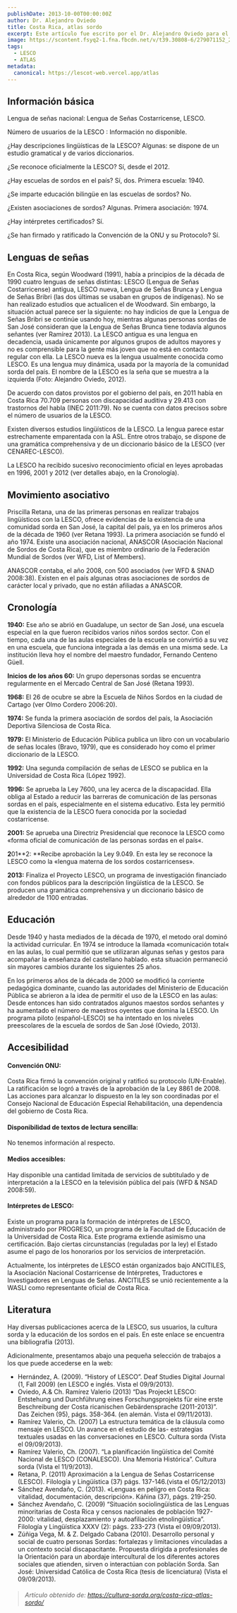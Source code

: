 ```yaml
---
publishDate: 2013-10-00T00:00:00Z
author: Dr. Alejandro Oviedo
title: Costa Rica, atlas sordo
excerpt: Este artículo fue escrito por el Dr. Alejandro Oviedo para el deaf-atlas en Septiembre de 2013. El texto fue amablemente corregido por un equipo formado por los siguientes expertos locales; Prof. Dr. Carlos Sánchez Avendaño (Linguista, Universidad de Costa Rica), Mag. Christian Ramírez Valerio (Linguista, miembro de la comunidad sorda costarricense) y Marcela Zúñiga Vega (Intérprete de LESCO, actual presidenta de ANCITILES).
image: https://scontent.fsyq2-1.fna.fbcdn.net/v/t39.30808-6/279071152_2142894659213984_499499716181786735_n.jpg?_nc_cat=106&ccb=1-7&_nc_sid=5f2048&_nc_ohc=WNcDRTAwgUQAX_JzCtj&_nc_ht=scontent.fsyq2-1.fna&oh=00_AfAnMLFZBEE0Y6ei7lxR6KvCLHgvjA6LGUzaySh5h4mLzA&oe=660B7C8B
tags:
  - LESCO
  - ATLAS
metadata:
  canonical: https://lescot-web.vercel.app/atlas
---
```


## Información básica
Lengua de señas nacional: Lengua de Señas Costarricense, LESCO.

Número de usuarios de la LESCO : Información no disponible.

¿Hay descripciones lingüísticas de la LESCO? Algunas: se dispone de un estudio gramatical y de varios diccionarios.

¿Se reconoce oficialmente la LESCO? Sí, desde el 2012.

¿Hay escuelas de sordos en el país? Sí, dos. Primera escuela: 1940.

¿Se imparte educación bilingüe en las escuelas de sordos? No.

¿Existen asociaciones de sordos? Algunas. Primera asociación: 1974.

¿Hay intérpretes certificados? Sí.

¿Se han firmado y ratificado la Convención de la ONU y su Protocolo? Sí.

## Lenguas de señas
En Costa Rica, según Woodward (1991), había a principios de la década de 1990 cuatro lenguas de señas distintas: LESCO (Lengua de Señas Costarricense) antigua, LESCO nueva, Lengua de Señas Brunca y Lengua de Señas Bribri (las dos últimas se usaban en grupos de indígenas). No se han realizado estudios que actualicen el de Woodward. Sin embargo, la situación actual parece ser la siguiente: no hay indicios de que la Lengua de Señas Bribri se continúe usando hoy, mientras algunas personas sordas de San José consideran que la Lengua de Señas Brunca tiene todavía algunos señantes (ver Ramírez 2013). La LESCO antigua es una lengua en decadencia, usada únicamente por algunos grupos de adultos mayores y no es comprensible para la gente más joven que no está en contacto regular con ella. La LESCO nueva es la lengua usualmente conocida como LESCO. Es una lengua muy dinámica, usada por la mayoría de la comunidad sorda del país. El nombre de la LESCO es la seña que se muestra a la izquierda (Foto: Alejandro Oviedo, 2012).

De acuerdo con datos provistos por el gobierno del país, en 2011 había en Costa Rica 70.709 personas con discapacidad auditiva y 29.413 con trastornos del habla (INEC 2011:79). No se cuenta con datos precisos sobre el número de usuarios de la LESCO.

Existen diversos estudios lingüísticos de la LESCO. La lengua parece estar estrechamente emparentada con la ASL. Entre otros trabajo, se dispone de una gramática comprehensiva y de un diccionario básico de la LESCO (ver CENAREC-LESCO).

La LESCO ha recibido sucesivo reconocimiento oficial en leyes aprobadas en 1996, 2001 y 2012 (ver detalles abajo, en la Cronología).

## Movimiento asociativo
Priscilla Retana, una de las primeras personas en realizar trabajos lingüísticos con la LESCO, ofrece evidencias de la existencia de una comunidad sorda en San José, la capital del país, ya en los primeros años de la década de 1960 (ver Retana 1993). La primera asociación se fundó el año 1974. Existe una asociación nacional, ANASCOR (Asociación Nacional de Sordos de Costa Rica), que es miembro ordinario de la Federación Mundial de Sordos (ver WFD, List of Members).

ANASCOR contaba, el año 2008, con 500 asociados (ver WFD & SNAD 2008:38). Existen en el país algunas otras asociaciones de sordos de carácter local y privado, que no están afiliadas a ANASCOR.

## Cronología
**1940:** Ese año se abrió en Guadalupe, un sector de San José, una escuela especial en la que fueron recibidos varios niños sordos sector. Con el tiempo, cada una de las aulas especiales de la escuela se convirtió a su vez en una escuela, que funciona integrada a las demás en una misma sede. La institución lleva hoy el nombre del maestro fundador, Fernando Centeno Güell.

**Inicios de los años 60:** Un grupo depersonas sordas se encuentra regularmente en el Mercado Central de San José (Retana 1993).

**1968:** El 26 de ocubre se abre la Escuela de Niños Sordos en la ciudad de Cartago (ver Olmo Cordero 2006:20).

**1974:** Se funda la primera asociación de sordos del país, la Asociación Deportiva Silenciosa de Costa Rica.

**1979:** El Ministerio de Educación Pública publica un libro con un vocabulario de señas locales (Bravo, 1979), que es considerado hoy como el primer diccionario de la LESCO.

**1992:** Una segunda compilación de señas de LESCO se publica en la Universidad de Costa Rica (López 1992).

**1996:** Se aprueba la Ley 7600, una ley acerca de la discapacidad. Ella obliga al Estado a reducir las barreras de comunicación de las personas sordas en el país, especialmente en el sistema educativo. Esta ley permitió que la existencia de la LESCO fuera conocida por la sociedad costarricense.

**2001:** Se aprueba una Directriz Presidencial que reconoce la LESCO como «forma oficial de comunicación de las personas sordas en el país«.

**2**01**2: **Recibe aprobación la Ley 9.049. En esta ley se reconoce la LESCO como la «lengua materna de los sordos costarricenses».

**2013:** Finaliza el Proyecto LESCO, un programa de investigación financiado con fondos públicos para la descripción lingüística de la LESCO. Se producen una gramática comprehensiva y un diccionario básico de alrededor de 1100 entradas.

## Educación
Desde 1940 y hasta mediados de la década de 1970, el metodo oral dominó la actividad curricular. En 1974 se introduce la llamada «comunicación total« en las aulas, lo cual permitió que se utilizaran algunas señas y gestos para acompañar la enseñanza del castellano hablado. esta situación permaneció sin mayores cambios durante los siguientes 25 años.

En los prímeros años de la década de 2000 se modificó la corriente pedagógica dominante, cuando las autoridades del Ministerio de Educación Pública se abrieron a la idea de permitir el uso de la LESCO en las aulas: Desde entonces han sido contratados algunos maestos sordos señantes y ha aumentado el número de maestros oyentes que domina la LESCO. Un programa piloto (español-LESCO) se ha intentado en los niveles preescolares de la escuela de sordos de San José (Oviedo, 2013).

## Accesibilidad
#### Convención ONU:

Costa Rica firmó la convención original y ratificó su protocolo (UN-Enable). La ratificación se logró a través de la aprobación de la Ley 8861 de 2008. Las acciones para alcanzar lo dispuesto en la ley son coordinadas por el Consejo Nacional de Educación Especial Rehabilitación, una dependencia del gobierno de Costa Rica.

#### Disponibilidad de textos de lectura sencilla:

No tenemos información al respecto.

#### Medios accesibles:

Hay disponible una cantidad limitada de servicios de subtitulado y de interpretación a la LESCO en la televisión pública del país (WFD & NSAD 2008:59).

#### Intérpretes de LESCO:

Existe un programa para la formación de intérpretes de LESCO, administrado por PROGRESO, un programa de la Facultad de Educación de la Universidad de Costa Rica. Este programa extiende asimismo una certificación. Bajo ciertas circunstancias (reguladas por la ley) el Estado asume el pago de los honorarios por los servicios de interpretación.

Actualmente, los intérpretes de LESCO están organizados bajo ANCITILES, la Asociación Nacional Costarricense de Intérpretes, Traductores e Investigadores en Lenguas de Señas. ANCITILES se unió recientemente a la WASLI como representante oficial de Costa Rica.

## Literatura
Hay diversas publicaciones acerca de la LESCO, sus usuarios, la cultura sorda y la educación de los sordos en el país. En este enlace se encuentra una bibliografía (2013).

Adicionalmente, presentamos abajo una pequeña selección de trabajos a los que puede accederse en la web:

- Hernández, A. (2009). “History of LESCO”. Deaf Studies Digital Journal (1, Fall 2009) (en LESCO e inglés. Vista el 09/9/2013).
- Oviedo, A.& Ch. Ramírez Valerio (2013) “Das Projeckt LESCO: Entstehung und Durchführung eines Forschungsprojekts für eine erste Beschreibung der Costa ricanischen Gebärdensprache (2011-2013)”. Das Zeichen (95), págs. 358-364. (en alemán. Vista el 09/11/2013).
- Ramírez Valerio, Ch. (2007) La estructura temática de la cláusula como mensaje en LESCO. Un avance en el estudio de las-  estrategias textuales usadas en las conversaciones en LESCO. Cultura sorda (Vista el 09/09/2013).
- Ramírez Valerio, Ch. (2007). “La planificación lingüística del Comité Nacional de LESCO (CONALESCO). Una Memoria Histórica”. Cultura sorda (Vista el 11/9/2013).
- Retana, P. (2011) Aproximación a la Lengua de Señas Costarricense (LESCO). Filología y Lingüística (37) págs. 137-146.(vista el 05/12/2013)
- Sánchez Avendaño, C. (2013). «Lenguas en peligro en Costa Rica: vitalidad, documentación, descripción». Káñina (37), págs. 219-250.
- Sánchez Avendaño, C. (2009) “Situación sociolingüística de las Lenguas minoritarias de Costa Rica y censos nacionales de población 1927-2000: vitalidad, desplazamiento y autoafiliación etnolingüística”. Filología y Lingüística XXXV (2): págs. 233-273 (Vista el 09/09/2013).
- Zúñiga Vega, M. & Z. Delgado Cabana (2010). Desarrollo personal y social de cuatro personas Sordas: fortalezas y limitaciones vinculadas a un contexto social discapacitante. Propuesta dirigida a profesionales de la Orientación para un abordaje intercultural de los diferentes actores sociales que atienden, sirven o interactúan con población Sorda. San José: Universidad Católica de Costa Rica (tesis de licenciatura) (Vista el 09/09/2013).

> ###### *Artículo obtenido de: https://cultura-sorda.org/costa-rica-atlas-sordo/*
